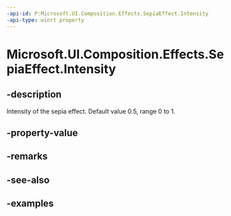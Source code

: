 ```yaml
---
-api-id: P:Microsoft.UI.Composition.Effects.SepiaEffect.Intensity
-api-type: winrt property
---
```


<!-- Property syntax.
public float Intensity { get;  set; }
-->

# Microsoft.UI.Composition.Effects.SepiaEffect.Intensity

## -description
Intensity of the sepia effect. Default value 0.5, range 0 to 1.

## -property-value

## -remarks

## -see-also

## -examples

